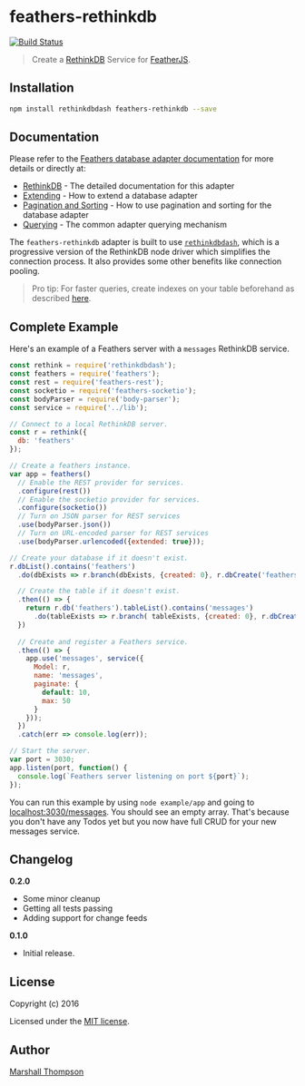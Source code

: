 # feathers-rethinkdb

[![Build Status](https://travis-ci.org/feathersjs/feathers-rethinkdb.svg?branch=master)](https://travis-ci.org/feathersjs/feathers-rethinkdb)

> Create a [RethinkDB](https://rethinkdb.com/) Service for [FeatherJS](https://github.com/feathersjs).

## Installation

```bash
npm install rethinkdbdash feathers-rethinkdb --save
```

## Documentation

Please refer to the [Feathers database adapter documentation](http://docs.feathersjs.com/databases/readme.html) for more details or directly at:

- [RethinkDB](http://docs.feathersjs.com/databases/rethinkdb.html) - The detailed documentation for this adapter
- [Extending](http://docs.feathersjs.com/databases/extending.html) - How to extend a database adapter
- [Pagination and Sorting](http://docs.feathersjs.com/databases/pagination.html) - How to use pagination and sorting for the database adapter
- [Querying](http://docs.feathersjs.com/databases/querying.html) - The common adapter querying mechanism

The `feathers-rethinkdb` adapter is built to use [`rethinkdbdash`](https://github.com/neumino/rethinkdbdash), which is a progressive version of the RethinkDB node driver which simplifies the connection process.  It also provides some other benefits like connection pooling.

> Pro tip: For faster queries, create indexes on your table beforehand as described [here](https://www.rethinkdb.com/docs/secondary-indexes/javascript/).

## Complete Example

Here's an example of a Feathers server with a `messages` RethinkDB service.

```js
const rethink = require('rethinkdbdash');
const feathers = require('feathers');
const rest = require('feathers-rest');
const socketio = require('feathers-socketio');
const bodyParser = require('body-parser');
const service = require('../lib');

// Connect to a local RethinkDB server.
const r = rethink({
  db: 'feathers'
});

// Create a feathers instance.
var app = feathers()
  // Enable the REST provider for services.
  .configure(rest())
  // Enable the socketio provider for services.
  .configure(socketio())
  // Turn on JSON parser for REST services
  .use(bodyParser.json())
  // Turn on URL-encoded parser for REST services
  .use(bodyParser.urlencoded({extended: true}));

// Create your database if it doesn't exist.
r.dbList().contains('feathers')
  .do(dbExists => r.branch(dbExists, {created: 0}, r.dbCreate('feathers'))).run()

  // Create the table if it doesn't exist.
  .then(() => {
    return r.db('feathers').tableList().contains('messages')
      .do(tableExists => r.branch( tableExists, {created: 0}, r.dbCreate('messages'))).run();
  })
		
  // Create and register a Feathers service.
  .then(() => {
    app.use('messages', service({
      Model: r,
      name: 'messages',
      paginate: {
        default: 10,
        max: 50
      }
    }));
  })
  .catch(err => console.log(err));

// Start the server.
var port = 3030;
app.listen(port, function() {
  console.log(`Feathers server listening on port ${port}`);
});
```

You can run this example by using `node example/app` and going to [localhost:3030/messages](http://localhost:3030/messages). You should see an empty array. That's because you don't have any Todos yet but you now have full CRUD for your new messages service.

## Changelog

__0.2.0__

- Some minor cleanup
- Getting all tests passing
- Adding support for change feeds

__0.1.0__

- Initial release.


## License

Copyright (c) 2016

Licensed under the [MIT license](LICENSE).


## Author

[Marshall Thompson](https://github.com/marshallswain)
